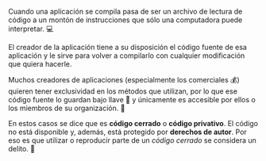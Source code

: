 Cuando una aplicación se compila pasa de ser un archivo de lectura de código a un montón de instrucciones que sólo una computadora puede interpretar. :computer:

El creador de la aplicación tiene a su disposición el código fuente de esa aplicación y le sirve para volver a compilarlo con cualquier modificación que quiera hacerle.

Muchos creadores de aplicaciones (especialmente los comerciales :moneybag:) quieren tener exclusividad en los métodos que utilizan, por lo que ese código fuente lo guardan bajo llave :key: y únicamente es accesible por ellos o los miembros de su organización. :grimacing:

En estos casos se dice que es **código cerrado** o **código privativo**. El código no está disponible y, además, está protegido por **derechos de autor**. Por eso es que utilizar o reproducir parte de un _código cerrado_ se considera un delito. :hammer:
